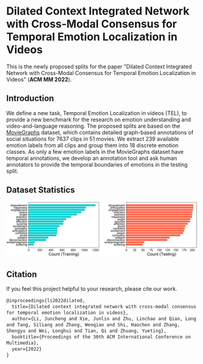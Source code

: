 # Dilated Context Integrated Network with Cross-Modal Consensus for Temporal Emotion Localization in Videos

This is the newly proposed splits for the paper "Dilated Context Integrated Network with Cross-Modal Consensus for Temporal Emotion Localization in Videos" (**ACM MM 2022**).

## Introduction
We define a new task, Temporal Emotion Localization in videos (TEL), to provide a new benchmark for the research on emotion understanding and video-and-language reasoning. The proposed splits are based on the [MovieGraphs](http://moviegraphs.cs.toronto.edu/) dataset, which contains detailed graph-based annotations of social situations for 7637 clips in 51 movies. We extract 239 available emotion labels from all clips and group them into 18 discrete emotion classes. As only a few emotion labels in the MovieGraphs dataset have temporal annotations, we develop an annotation tool and ask human annotators to provide the temporal boundaries of emotions in the testing split.

## Dataset Statistics
![](https://github.com/YYJMJC/Temporal-Emotion-Localization-in-Videos/blob/main/statistics.png)


## Citation
If you feel this project helpful to your research, please cite our work.
```
@inproceedings{li2022dilated,
  title={Dilated context integrated network with cross-modal consensus for temporal emotion localization in videos},
  author={Li, Juncheng and Xie, Junlin and Zhu, Linchao and Qian, Long and Tang, Siliang and Zhang, Wenqiao and Shi, Haochen and Zhang, Shengyu and Wei, Longhui and Tian, Qi and Zhuang, Yueting},
  booktitle={Proceedings of the 30th ACM International Conference on Multimedia},
  year={2022}
}
```
